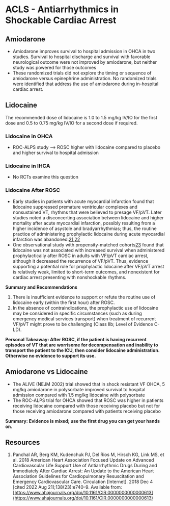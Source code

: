 # ACLS - Antiarrhythmics in Shockable Cardiac Arrest
## Amiodarone
-   Amiodarone improves survival to hospital admission in OHCA in two studies. Survival to hospital discharge and survival with favorable neurological outcome were not improved by amiodarone, but neither study was powered for those outcomes
-   These randomized trials did not explore the timing or sequence of amiodarone versus epinephrine administration. No randomized trials were identified that address the use of amiodarone during in-hospital cardiac arrest.

## Lidocaine
The recommended dose of lidocaine is 1.0 to 1.5 mg/kg IV/IO for the first dose and 0.5 to 0.75 mg/kg IV/IO for a second dose if required.

### Lidocaine in OHCA
-   ROC-ALPS study --> ROSC higher with lidocaine compared to placebo and higher survival to hospital admission

### Lidocaine in IHCA
-   No RCTs examine this question

### Lidocaine After ROSC
-   Early studies in patients with acute myocardial infarction found that lidocaine suppressed premature ventricular complexes and nonsustained VT, rhythms that were believed to presage VF/pVT. Later studies noted a disconcerting association between lidocaine and higher mortality after acute myocardial infarction, possibly resulting from a higher incidence of asystole and bradyarrhythmias; thus, the routine practice of administering prophylactic lidocaine during acute myocardial infarction was abandoned.[21](https://www.ahajournals.org/doi/10.1161/CIR.0000000000000613#R21),[22](https://www.ahajournals.org/doi/10.1161/CIR.0000000000000613#R22)
-   One observational study with propensity-matched cohorts[23](https://www.ahajournals.org/doi/10.1161/CIR.0000000000000613#R23) found that lidocaine was not associated with increased survival when administered prophylactically after ROSC in adults with VF/pVT cardiac arrest, although it decreased the recurrence of VF/pVT. Thus, evidence supporting a potential role for prophylactic lidocaine after VF/pVT arrest is relatively weak, limited to short-term outcomes, and nonexistent for cardiac arrest presenting with nonshockable rhythms.

**Summary and Recommendations**
1.  There is insufficient evidence to support or refute the routine use of lidocaine early (within the first hour) after ROSC.
2.  In the absence of contraindications, the prophylactic use of lidocaine may be considered in specific circumstances (such as during emergency medical services transport) when treatment of recurrent VF/pVT might prove to be challenging (Class IIb; Level of Evidence C-LD).

**Personal Takeaway: After ROSC, if the patient is having recurrent episodes of VT that are worrisome for decompensation and inability to transport the patient to the ICU, then consider lidocaine administration. Otherwise no evidence to support its use.**

## Amiodarone vs Lidocaine
-   The ALIVE (NEJM 2002) trial showed that in shock resistant VF OHCA, 5 mg/kg amiodarone in polysorbate improved survival to hospital admission compared with 1.5 mg/kg lidocaine with polysorbate
-   The ROC-ALPS trial for OHCA showed that ROSC was higher in patients receiving lidocaine compared with those receiving placebo but not for those receiving amiodarone compared with patients receiving placebo

**Summary: Evidence is mixed; use the first drug you can get your hands on.**

## Resources
1.  Panchal AR, Berg KM, Kudenchuk PJ, Del Rios M, Hirsch KG, Link MS, et al. 2018 American Heart Association Focused Update on Advanced Cardiovascular Life Support Use of Antiarrhythmic Drugs During and Immediately After Cardiac Arrest: An Update to the American Heart Association Guidelines for Cardiopulmonary Resuscitation and Emergency Cardiovascular Care. Circulation [Internet]. 2018 Dec 4 [cited 2022 Aug 21];138(23):e740–9. Available from: [https://www.ahajournals.org/doi/10.1161/CIR.0000000000000613](https://www.ahajournals.org/doi/10.1161/CIR.0000000000000613)